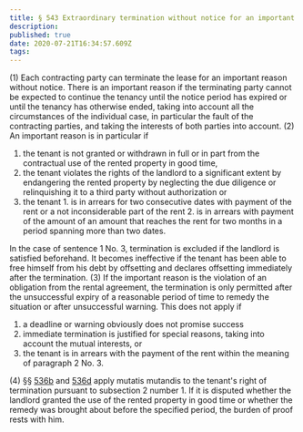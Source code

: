 ```yaml
---
title: § 543 Extraordinary termination without notice for an important reason
description: 
published: true
date: 2020-07-21T16:34:57.609Z
tags: 
---
```


(1) Each contracting party can terminate the lease for an important reason without notice. There is an important reason if the terminating party cannot be expected to continue the tenancy until the notice period has expired or until the tenancy has otherwise ended, taking into account all the circumstances of the individual case, in particular the fault of the contracting parties, and taking the interests of both parties into account.
(2) An important reason is in particular if
1. the tenant is not granted or withdrawn in full or in part from the contractual use of the rented property in good time,
2. the tenant violates the rights of the landlord to a significant extent by endangering the rented property by neglecting the due diligence or relinquishing it to a third party without authorization or
3. the tenant
		1. is in arrears for two consecutive dates with payment of the rent or a not inconsiderable part of the rent
		2. is in arrears with payment of the amount of an amount that reaches the rent for two months in a period spanning more than two dates.
    
In the case of sentence 1 No. 3, termination is excluded if the landlord is satisfied beforehand. It becomes ineffective if the tenant has been able to free himself from his debt by offsetting and declares offsetting immediately after the termination.
(3) If the important reason is the violation of an obligation from the rental agreement, the termination is only permitted after the unsuccessful expiry of a reasonable period of time to remedy the situation or after unsuccessful warning. This does not apply if
1. a deadline or warning obviously does not promise success
2. immediate termination is justified for special reasons, taking into account the mutual interests, or
3. the tenant is in arrears with the payment of the rent within the meaning of paragraph 2 No. 3.

(4) §§ [536b](/laws_and_regulations/BGB/536b) and [536d](/laws_and_regulations/BGB/536b) apply mutatis mutandis to the tenant's right of termination pursuant to subsection 2 number 1. If it is disputed whether the landlord granted the use of the rented property in good time or whether the remedy was brought about before the specified period, the burden of proof rests with him.
